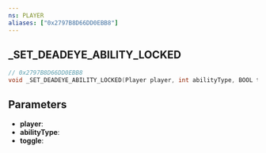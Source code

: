 ```yaml
---
ns: PLAYER
aliases: ["0x2797B8D66DD0EBB8"]
---
```

## _SET_DEADEYE_ABILITY_LOCKED

```c
// 0x2797B8D66DD0EBB8
void _SET_DEADEYE_ABILITY_LOCKED(Player player, int abilityType, BOOL toggle);
```

## Parameters
* **player**:
* **abilityType**:
* **toggle**:
